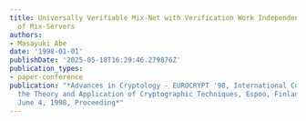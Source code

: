 ```yaml
---
title: Universally Verifiable Mix-Net with Verification Work Independent of the Number
  of Mix-Servers
authors:
- Masayuki Abe
date: '1998-01-01'
publishDate: '2025-05-18T16:29:46.279876Z'
publication_types:
- paper-conference
publication: "*Advances in Cryptology - EUROCRYPT '98, International Conference on
  the Theory and Application of Cryptographic Techniques, Espoo, Finland, May 31 -
  June 4, 1998, Proceeding*"
---
```

